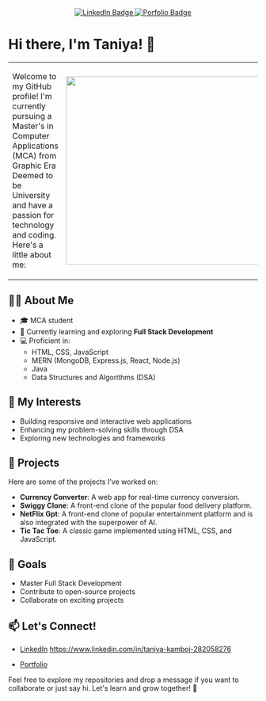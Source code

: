 
<div id="badges " align="center">
  <a href="https://www.linkedin.com/in/taniya-kamboj-282058276">
    <img src="https://img.shields.io/badge/LinkedIn-blue?style=for-the-badge&logo=linkedin&logoColor=white" alt="LinkedIn Badge"/>
  </a>
  <a href="https://taniyakamboj.info">
    <img src="https://img.shields.io/badge/portfolio-red?style=for-the-badge&logo=portfolio&logoColor=white" alt="Porfolio Badge"/>
  </a>
</div>
<div align="center">
<img src="https://komarev.com/ghpvc/?username=taniyakamboj15&style=flat-square&color=blue" alt=""/></div>
<p align="left" >
<h1>Hi there, I'm Taniya! 👋</h1>
  </p>
<table>
  <tr>
    <td>
      <p align="left">
        Welcome to my GitHub profile! I'm currently pursuing a Master's in Computer Applications (MCA) from Graphic Era Deemed to be University and have a passion for technology and coding. Here's a little about me:
      </p>
    </td>
    <td>
      <img src="https://media4.giphy.com/media/v1.Y2lkPTc5MGI3NjExOHFwbmdhejYxcGduYzR3aXYwc2g4djZ6OHN1b3V3ZGNrM21hZnFycSZlcD12MV9naWZzX3NlYXJjaCZjdD1n/QDjpIL6oNCVZ4qzGs7/giphy.webp" width="700" height="380"/>
    </td>
  </tr>
</table>


## 👩‍💻 About Me
- 🎓 MCA student
- 🌱 Currently learning and exploring **Full Stack Development**
- 💻 Proficient in:
  - HTML, CSS, JavaScript
  - MERN (MongoDB, Express.js, React, Node.js)
  - Java
  - Data Structures and Algorithms (DSA)

## 🚀 My Interests
- Building responsive and interactive web applications
- Enhancing my problem-solving skills through DSA
- Exploring new technologies and frameworks

## 🌟 Projects
Here are some of the projects I've worked on:
- **Currency Converter**: A web app for real-time currency conversion.
- **Swiggy Clone**: A front-end clone of the popular food delivery platform.
- **NetFlix Gpt**: A front-end clone of popular entertainment platform and is also integrated with the superpower of AI.
- **Tic Tac Toe**: A classic game implemented using HTML, CSS, and JavaScript.

## 🌟 Goals
- Master Full Stack Development
- Contribute to open-source projects
- Collaborate on exciting projects

## 📫 Let's Connect!
- [LinkedIn](#) https://www.linkedin.com/in/taniya-kamboj-282058276

- [Portfolio](#) 

Feel free to explore my repositories and drop a message if you want to collaborate or just say hi. Let's learn and grow together! 🚀
